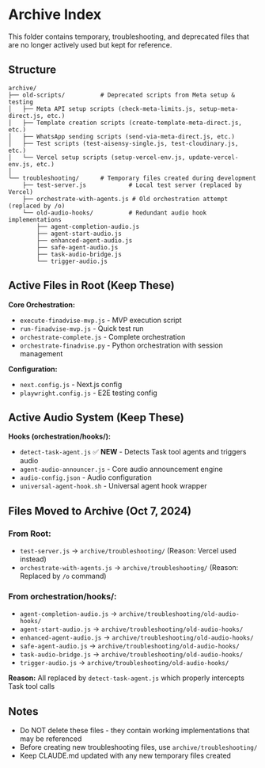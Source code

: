 # Archive Index

This folder contains temporary, troubleshooting, and deprecated files that are no longer actively used but kept for reference.

## Structure

```
archive/
├── old-scripts/          # Deprecated scripts from Meta setup & testing
│   ├── Meta API setup scripts (check-meta-limits.js, setup-meta-direct.js, etc.)
│   ├── Template creation scripts (create-template-meta-direct.js, etc.)
│   ├── WhatsApp sending scripts (send-via-meta-direct.js, etc.)
│   ├── Test scripts (test-aisensy-single.js, test-cloudinary.js, etc.)
│   └── Vercel setup scripts (setup-vercel-env.js, update-vercel-env.js, etc.)
│
└── troubleshooting/      # Temporary files created during development
    ├── test-server.js            # Local test server (replaced by Vercel)
    ├── orchestrate-with-agents.js # Old orchestration attempt (replaced by /o)
    └── old-audio-hooks/          # Redundant audio hook implementations
        ├── agent-completion-audio.js
        ├── agent-start-audio.js
        ├── enhanced-agent-audio.js
        ├── safe-agent-audio.js
        ├── task-audio-bridge.js
        └── trigger-audio.js
```

## Active Files in Root (Keep These)

**Core Orchestration:**
- `execute-finadvise-mvp.js` - MVP execution script
- `run-finadvise-mvp.js` - Quick test run
- `orchestrate-complete.js` - Complete orchestration
- `orchestrate-finadvise.py` - Python orchestration with session management

**Configuration:**
- `next.config.js` - Next.js config
- `playwright.config.js` - E2E testing config

## Active Audio System (Keep These)

**Hooks (orchestration/hooks/):**
- `detect-task-agent.js` ✅ **NEW** - Detects Task tool agents and triggers audio
- `agent-audio-announcer.js` - Core audio announcement engine
- `audio-config.json` - Audio configuration
- `universal-agent-hook.sh` - Universal agent hook wrapper

## Files Moved to Archive (Oct 7, 2024)

### From Root:
- `test-server.js` → `archive/troubleshooting/` (Reason: Vercel used instead)
- `orchestrate-with-agents.js` → `archive/troubleshooting/` (Reason: Replaced by `/o` command)

### From orchestration/hooks/:
- `agent-completion-audio.js` → `archive/troubleshooting/old-audio-hooks/`
- `agent-start-audio.js` → `archive/troubleshooting/old-audio-hooks/`
- `enhanced-agent-audio.js` → `archive/troubleshooting/old-audio-hooks/`
- `safe-agent-audio.js` → `archive/troubleshooting/old-audio-hooks/`
- `task-audio-bridge.js` → `archive/troubleshooting/old-audio-hooks/`
- `trigger-audio.js` → `archive/troubleshooting/old-audio-hooks/`

**Reason:** All replaced by `detect-task-agent.js` which properly intercepts Task tool calls

## Notes

- Do NOT delete these files - they contain working implementations that may be referenced
- Before creating new troubleshooting files, use `archive/troubleshooting/`
- Keep CLAUDE.md updated with any new temporary files created
